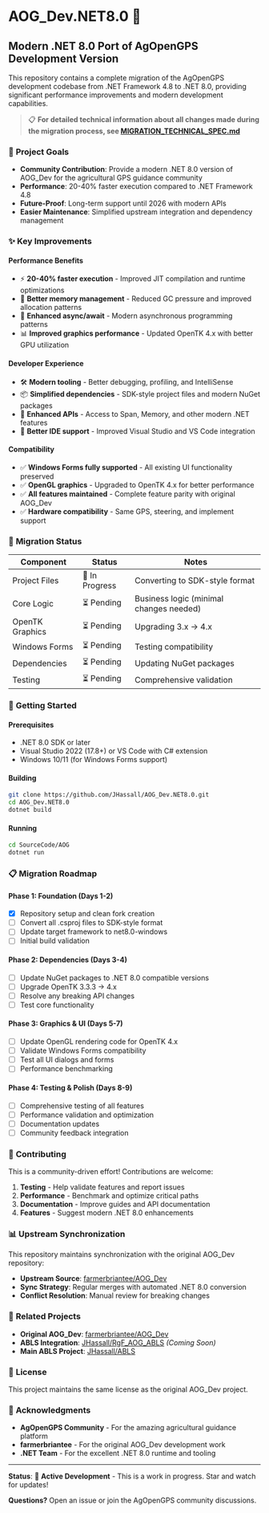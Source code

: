 # AOG_Dev.NET8.0 🚀

## Modern .NET 8.0 Port of AgOpenGPS Development Version

This repository contains a complete migration of the AgOpenGPS development codebase from .NET Framework 4.8 to .NET 8.0, providing significant performance improvements and modern development capabilities.

> 📋 **For detailed technical information about all changes made during the migration process, see [MIGRATION_TECHNICAL_SPEC.md](MIGRATION_TECHNICAL_SPEC.md)**

### 🎯 **Project Goals**

- **Community Contribution**: Provide a modern .NET 8.0 version of AOG_Dev for the agricultural GPS guidance community
- **Performance**: 20-40% faster execution compared to .NET Framework 4.8
- **Future-Proof**: Long-term support until 2026 with modern APIs
- **Easier Maintenance**: Simplified upstream integration and dependency management

### ✨ **Key Improvements**

#### **Performance Benefits**
- ⚡ **20-40% faster execution** - Improved JIT compilation and runtime optimizations
- 🧠 **Better memory management** - Reduced GC pressure and improved allocation patterns
- 🔄 **Enhanced async/await** - Modern asynchronous programming patterns
- 📊 **Improved graphics performance** - Updated OpenTK 4.x with better GPU utilization

#### **Developer Experience**
- 🛠️ **Modern tooling** - Better debugging, profiling, and IntelliSense
- 📦 **Simplified dependencies** - SDK-style project files and modern NuGet packages
- 🔧 **Enhanced APIs** - Access to Span<T>, Memory<T>, and other modern .NET features
- 🎨 **Better IDE support** - Improved Visual Studio and VS Code integration

#### **Compatibility**
- ✅ **Windows Forms fully supported** - All existing UI functionality preserved
- ✅ **OpenGL graphics** - Upgraded to OpenTK 4.x for better performance
- ✅ **All features maintained** - Complete feature parity with original AOG_Dev
- ✅ **Hardware compatibility** - Same GPS, steering, and implement support

### 🔄 **Migration Status**

| Component | Status | Notes |
|-----------|--------|-------|
| Project Files | 🔄 In Progress | Converting to SDK-style format |
| Core Logic | ⏳ Pending | Business logic (minimal changes needed) |
| OpenTK Graphics | ⏳ Pending | Upgrading 3.x → 4.x |
| Windows Forms | ⏳ Pending | Testing compatibility |
| Dependencies | ⏳ Pending | Updating NuGet packages |
| Testing | ⏳ Pending | Comprehensive validation |

### 🚀 **Getting Started**

#### **Prerequisites**
- .NET 8.0 SDK or later
- Visual Studio 2022 (17.8+) or VS Code with C# extension
- Windows 10/11 (for Windows Forms support)

#### **Building**
```bash
git clone https://github.com/JHassall/AOG_Dev.NET8.0.git
cd AOG_Dev.NET8.0
dotnet build
```

#### **Running**
```bash
cd SourceCode/AOG
dotnet run
```

### 📋 **Migration Roadmap**

#### **Phase 1: Foundation (Days 1-2)**
- [x] Repository setup and clean fork creation
- [ ] Convert all .csproj files to SDK-style format
- [ ] Update target framework to net8.0-windows
- [ ] Initial build validation

#### **Phase 2: Dependencies (Days 3-4)**
- [ ] Update NuGet packages to .NET 8.0 compatible versions
- [ ] Upgrade OpenTK 3.3.3 → 4.x
- [ ] Resolve any breaking API changes
- [ ] Test core functionality

#### **Phase 3: Graphics & UI (Days 5-7)**
- [ ] Update OpenGL rendering code for OpenTK 4.x
- [ ] Validate Windows Forms compatibility
- [ ] Test all UI dialogs and forms
- [ ] Performance benchmarking

#### **Phase 4: Testing & Polish (Days 8-9)**
- [ ] Comprehensive testing of all features
- [ ] Performance validation and optimization
- [ ] Documentation updates
- [ ] Community feedback integration

### 🤝 **Contributing**

This is a community-driven effort! Contributions are welcome:

1. **Testing** - Help validate features and report issues
2. **Performance** - Benchmark and optimize critical paths
3. **Documentation** - Improve guides and API documentation
4. **Features** - Suggest modern .NET 8.0 enhancements

### 📊 **Upstream Synchronization**

This repository maintains synchronization with the original AOG_Dev repository:
- **Upstream Source**: [farmerbriantee/AOG_Dev](https://github.com/farmerbriantee/AOG_Dev)
- **Sync Strategy**: Regular merges with automated .NET 8.0 conversion
- **Conflict Resolution**: Manual review for breaking changes

### 🔗 **Related Projects**

- **Original AOG_Dev**: [farmerbriantee/AOG_Dev](https://github.com/farmerbriantee/AOG_Dev)
- **ABLS Integration**: [JHassall/RgF_AOG_ABLS](https://github.com/JHassall/RgF_AOG_ABLS) *(Coming Soon)*
- **Main ABLS Project**: [JHassall/ABLS](https://github.com/JHassall/ABLS)

### 📄 **License**

This project maintains the same license as the original AOG_Dev project.

### 🙏 **Acknowledgments**

- **AgOpenGPS Community** - For the amazing agricultural guidance platform
- **farmerbriantee** - For the original AOG_Dev development work
- **.NET Team** - For the excellent .NET 8.0 runtime and tooling

---

**Status**: 🔄 **Active Development** - This is a work in progress. Star and watch for updates!

**Questions?** Open an issue or join the AgOpenGPS community discussions.
